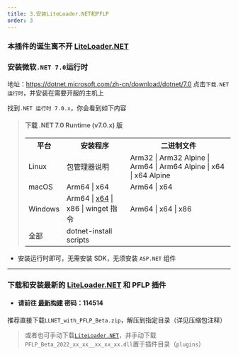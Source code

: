 ```yaml
---
title: 3.安装LiteLoader.NET和PFLP
order: 3
---
```


### 本插件的诞生离不开 [LiteLoader.NET](https://github.com/LiteLDev/LiteLoader.Net)

### 安装微软`.NET 7.0`运行时

地址：https://dotnet.microsoft.com/zh-cn/download/dotnet/7.0
点击`下载.NET运行时`，并安装在需要开服的主机上

找到`.NET 运行时 7.0.x`，你会看到如下内容

> #### 下载 .NET 7.0 Runtime (v7.0.x) 版
>
> <table>
> <tr><th>平台</th><th>安装程序</th><th>二进制文件</th></tr>
> <tr><td>Linux</td><td>包管理器说明</td><td>Arm32 | Arm32 Alpine | Arm64 | Arm64 Alpine | x64 | x64 Alpine</td></tr>
> <tr><td>macOS</td><td>Arm64 | x64</td><td>Arm64 | x64</td></tr>
> <tr><td>Windows</td><td>Arm64 | <a href="https://dotnet.microsoft.com/zh-cn/download/dotnet/thank-you/runtime-7.0.5-windows-x64-installer">x64</a> | x86 | winget 指令</td><td>Arm64 | x64 | x86</td></tr>
> <tr><td>全部</td><td>dotnet-install scripts</td><td></td></tr>
> </table>

- 安装运行时即可，无需安装 SDK，无须安装 `ASP.NET` 组件

---

### 下载和安装最新的 [LiteLoader.NET](https://github.com/LiteLDev/LiteLoader.Net) 和 PFLP 插件

- #### 请前往 [最新构建](https://gxh.lanzoum.com/b03v3gxbi) 密码：114514

推荐直接下载`LLNET_with_PFLP_Beta.zip`，解压到指定目录（详见压缩包注释）

> 或者也可手动下载[`LiteLoader.NET`](https://github.com/LiteLDev/LiteLoader.NET)，并手动下载`PFLP_Beta_2022_xx_xx__xx_xx_xx.dll`置于插件目录（`plugins`）

